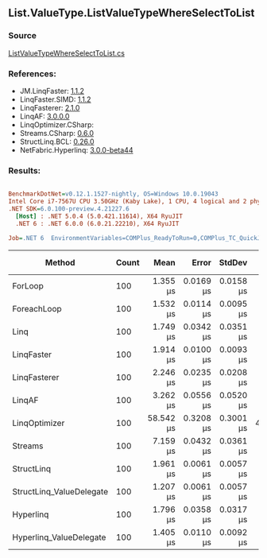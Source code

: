 ﻿## List.ValueType.ListValueTypeWhereSelectToList

### Source
[ListValueTypeWhereSelectToList.cs](../LinqBenchmarks/List/ValueType/ListValueTypeWhereSelectToList.cs)

### References:
- JM.LinqFaster: [1.1.2](https://www.nuget.org/packages/JM.LinqFaster/1.1.2)
- LinqFaster.SIMD: [1.1.2](https://www.nuget.org/packages/LinqFaster.SIMD/1.0.3)
- LinqFasterer: [2.1.0](https://www.nuget.org/packages/LinqFasterer/2.1.0)
- LinqAF: [3.0.0.0](https://www.nuget.org/packages/LinqAF/3.0.0.0)
- LinqOptimizer.CSharp: [](https://www.nuget.org/packages/LinqOptimizer.CSharp/)
- Streams.CSharp: [0.6.0](https://www.nuget.org/packages/Streams.CSharp/0.6.0)
- StructLinq.BCL: [0.26.0](https://www.nuget.org/packages/StructLinq/0.26.0)
- NetFabric.Hyperlinq: [3.0.0-beta44](https://www.nuget.org/packages/NetFabric.Hyperlinq/3.0.0-beta44)

### Results:
``` ini

BenchmarkDotNet=v0.12.1.1527-nightly, OS=Windows 10.0.19043
Intel Core i7-7567U CPU 3.50GHz (Kaby Lake), 1 CPU, 4 logical and 2 physical cores
.NET SDK=6.0.100-preview.4.21227.6
  [Host] : .NET 5.0.4 (5.0.421.11614), X64 RyuJIT
  .NET 6 : .NET 6.0.0 (6.0.21.22210), X64 RyuJIT

Job=.NET 6  EnvironmentVariables=COMPlus_ReadyToRun=0,COMPlus_TC_QuickJitForLoops=1,COMPlus_TieredPGO=1  Runtime=.NET 6.0  

```
|                   Method | Count |      Mean |     Error |    StdDev | Ratio | RatioSD |   Gen 0 |   Gen 1 | Gen 2 | Allocated |
|------------------------- |------ |----------:|----------:|----------:|------:|--------:|--------:|--------:|------:|----------:|
|                  ForLoop |   100 |  1.355 μs | 0.0169 μs | 0.0158 μs |  1.00 |    0.00 |  3.8605 |       - |     - |      8 KB |
|              ForeachLoop |   100 |  1.532 μs | 0.0114 μs | 0.0095 μs |  1.13 |    0.02 |  3.8605 |       - |     - |      8 KB |
|                     Linq |   100 |  1.749 μs | 0.0342 μs | 0.0351 μs |  1.30 |    0.03 |  4.0436 |       - |     - |      8 KB |
|               LinqFaster |   100 |  1.914 μs | 0.0100 μs | 0.0093 μs |  1.41 |    0.02 |  5.5389 |       - |     - |     11 KB |
|             LinqFasterer |   100 |  2.246 μs | 0.0235 μs | 0.0208 μs |  1.66 |    0.03 |  8.0643 |       - |     - |     16 KB |
|                   LinqAF |   100 |  3.262 μs | 0.0556 μs | 0.0520 μs |  2.41 |    0.05 |  3.8605 |       - |     - |      8 KB |
|            LinqOptimizer |   100 | 58.542 μs | 0.3208 μs | 0.3001 μs | 43.21 |    0.49 | 58.0444 | 14.4653 |     - |    158 KB |
|                  Streams |   100 |  7.159 μs | 0.0432 μs | 0.0361 μs |  5.28 |    0.07 |  4.1199 |       - |     - |      8 KB |
|               StructLinq |   100 |  1.961 μs | 0.0061 μs | 0.0057 μs |  1.45 |    0.02 |  1.7262 |       - |     - |      4 KB |
| StructLinq_ValueDelegate |   100 |  1.207 μs | 0.0061 μs | 0.0057 μs |  0.89 |    0.01 |  1.6766 |       - |     - |      3 KB |
|                Hyperlinq |   100 |  1.796 μs | 0.0358 μs | 0.0317 μs |  1.33 |    0.02 |  1.6766 |       - |     - |      3 KB |
|  Hyperlinq_ValueDelegate |   100 |  1.405 μs | 0.0110 μs | 0.0092 μs |  1.04 |    0.02 |  1.6766 |       - |     - |      3 KB |
